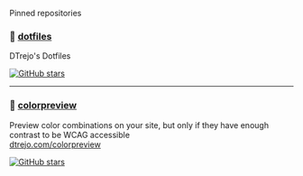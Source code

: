 Pinned repositories
### 📗 [dotfiles](https://github.com/dtrejo/dotfiles)
DTrejo's Dotfiles       
  
[![GitHub stars](https://img.shields.io/github/stars/dtrejo/dotfiles?style=social)](https://github.com/dtrejo/dotfiles/stargazers)

<hr>

### 📗 [colorpreview](https://github.com/dtrejo/colorpreview)
Preview color combinations on your site, but only if they have enough contrast to be WCAG accessible       
[dtrejo.com/colorpreview](https://dtrejo.com/colorpreview)
  
[![GitHub stars](https://img.shields.io/github/stars/dtrejo/colorpreview?style=social)](https://github.com/dtrejo/colorpreview/stargazers)
